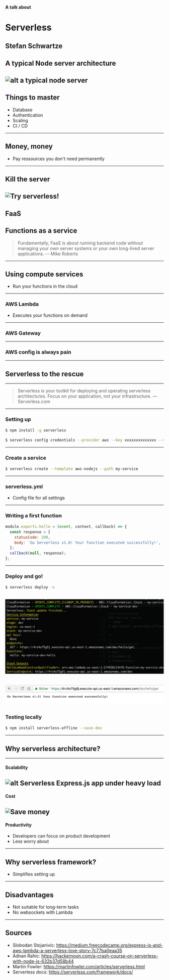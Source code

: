 #### A talk about
# Serverless
Stefan Schwartze
---

## A typical Node server architecture
![alt a typical node server](https://martinfowler.com/articles/serverless/ps.svg)
---

## Things to master
* Database
* Authentication
* Scaling
* CI / CD
---

## Money, money
* Pay ressources you don't need permanently
---

## Kill the server
![Try serverless!](https://cdn-images-1.medium.com/max/1600/1*hkjYPGxG2q_r_-bUk1qSWw.jpeg)
---

## FaaS
**F**unctions **a**s **a** **s**ervice
----

> Fundamentally, FaaS is about running backend code without managing your own server systems or your own long-lived server applications. 
-- Mike Roberts
---

## Using compute services
* Run your functions in the cloud
----

### AWS Lambda
* Executes your functions on demand
----

### AWS Gateway
---

### AWS config is always pain
---

## Serverless to the rescue
----

> Serverless is your toolkit for deploying and operating serverless architectures. Focus on your application, not your infrastructure.
— Serverless.com
----

### Setting up
```bash
$ npm install -g serverless
```
```bash
$ serverless config credentials --provider aws --key xxxxxxxxxxxxxx --secret xxxxxxxxxxxxxx
```
----

### Create a service
```bash
$ serverless create --template aws-nodejs --path my-service
```
----

### serverless.yml
* Config file for all settings
----

### Writing a first function
```javascript
module.exports.hello = (event, context, callback) => {
  const response = {
    statusCode: 200,
    body: 'Go Serverless v1.0! Your function executed successfully!',
  };
  callback(null, response);
};
```
----

### Deploy and go!
```bash
$ serverless deploy -v
```
![Service deployed](images/output.png)
----

![Service available](images/browseroutput.png)
----

### Testing locally
```bash
$ npm install serverless-offline --save-dev
```
---

## Why serverless architecture?
----

#### Scalability
![alt Serverless Express.js app under heavy load](https://cdn-images-1.medium.com/max/1600/1*F8bP1pP4Pc-eTKj0wLNzhA.jpeg)
----

#### Cost
![Save money](https://cdn-images-1.medium.com/max/1600/1*_SyXSIVxi0a5UKA5nQCBOQ.jpeg)
----

#### Productivity
* Developers can focus on product development
* Less worry about 
---

## Why serverless framework?
* Simplifies setting up
---

## Disadvantages
* Not suitable for long-term tasks
* No websockets with Lambda
---

## Sources

* Slobodan Stojanivic: https://medium.freecodecamp.org/express-js-and-aws-lambda-a-serverless-love-story-7c77ba0eaa35
* Adnan Rahic: https://hackernoon.com/a-crash-course-on-serverless-with-node-js-632b37d58b44
* Martin Fowler: https://martinfowler.com/articles/serverless.html
* Serverless docs: https://serverless.com/framework/docs/